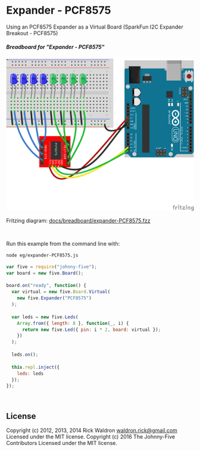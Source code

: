 <!--remove-start-->

# Expander - PCF8575

<!--remove-end-->


Using an PCF8575 Expander as a Virtual Board (SparkFun I2C Expander Breakout - PCF8575)





##### Breadboard for "Expander - PCF8575"



![docs/breadboard/expander-PCF8575.png](breadboard/expander-PCF8575.png)<br>

Fritzing diagram: [docs/breadboard/expander-PCF8575.fzz](breadboard/expander-PCF8575.fzz)

&nbsp;




Run this example from the command line with:
```bash
node eg/expander-PCF8575.js
```


```javascript
var five = require("johnny-five");
var board = new five.Board();

board.on("ready", function() {
  var virtual = new five.Board.Virtual(
    new five.Expander("PCF8575")
  );

  var leds = new five.Leds(
    Array.from({ length: 8 }, function(_, i) {
      return new five.Led({ pin: i * 2, board: virtual });
    })
  );

  leds.on();

  this.repl.inject({
    leds: leds
  });
});

```








&nbsp;

<!--remove-start-->

## License
Copyright (c) 2012, 2013, 2014 Rick Waldron <waldron.rick@gmail.com>
Licensed under the MIT license.
Copyright (c) 2016 The Johnny-Five Contributors
Licensed under the MIT license.

<!--remove-end-->
